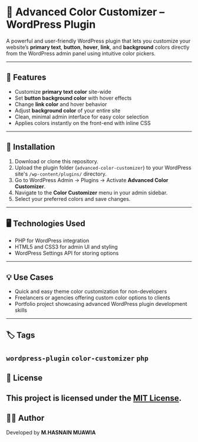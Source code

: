 # 🎨 Advanced Color Customizer – WordPress Plugin

A powerful and user-friendly WordPress plugin that lets you customize your website’s **primary text**, **button**, **hover**, **link**, and **background** colors directly from the WordPress admin panel using
intuitive color pickers.

---
## 🔧 Features

- Customize **primary text color** site-wide
- Set **button background color** with hover effects
- Change **link color** and hover behavior
- Adjust **background color** of your entire site
- Clean, minimal admin interface for easy color selection
- Applies colors instantly on the front-end with inline CSS
---
## 🚀 Installation
1. Download or clone this repository.
2. Upload the plugin folder (`advanced-color-customizer`) to your WordPress site's `/wp-content/plugins/` directory.
3. Go to WordPress Admin → Plugins → Activate **Advanced Color Customizer**.
4. Navigate to the **Color Customizer** menu in your admin sidebar.
5. Select your preferred colors and save changes.
---
## 🖥️ Technologies Used

- PHP for WordPress integration
- HTML5 and CSS3 for admin UI and styling
- WordPress Settings API for storing options
---
## 💡 Use Cases
- Quick and easy theme color customization for non-developers
- Freelancers or agencies offering custom color options to clients
- Portfolio project showcasing advanced WordPress plugin development skills
---
## 🏷️ Tags

`wordpress-plugin` `color-customizer` `php` 
---
## 📜 License

This project is licensed under the [MIT License](LICENSE).
---
## 🙋‍♂️ Author
Developed by **M.HASNAIN MUAWIA**  
